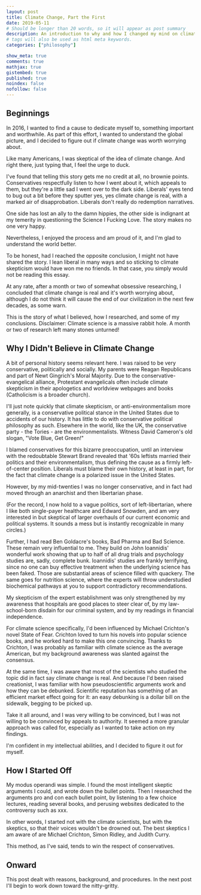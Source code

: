```yaml
---
layout: post
title: Climate Change, Part the First
date: 2019-05-11
# Should be longer than 20 words, so it will appear as post summary
description: An introduction to why and how I changed my mind on climate change
# tags will also be used as html meta keywords.
categories: ["philosophy"]

show_meta: true
comments: true
mathjax: true
gistembed: true
published: true
noindex: false
nofollow: false
---
```


## Beginnings

In 2016, I wanted to find a cause to dedicate myself to, something important and
worthwhile. As part of this effort, I wanted to understand the global picture,
and I decided to figure out if climate change was worth worrying about.

Like many Americans, I was skeptical of the idea of climate change. And right
there, just typing that, I feel the urge to duck.

I've found that telling this story gets me no credit at all, no brownie points.
Conservatives respectfully listen to how I went about it, which appeals to them,
but they're a little sad I went over to the dark side. Liberals' eyes tend to
bug out a bit before they sputter yes, yes climate change is real, with a marked
air of disapprobation. Liberals don't really do redemption narratives.

One side has lost an ally to the damn hippies, the other side is indignant at my
temerity in questioning the Science I Fucking Love. The story makes no one very
happy. 

Nevertheless, I enjoyed the process and am proud of it, and I'm glad to
understand the world better. 

To be honest, had I reached the opposite conclusion, I might not have shared the
story. I lean liberal in many ways and so sticking to climate skepticism would
have won me no friends. In that case, you simply would not be reading this essay.

At any rate, after a month or two of somewhat obsessive researching, I concluded
that climate change is real and it's worth worrying about, although I do not
think it will cause the end of our civilization in the next few decades, as some
warn.

This is the story of what I believed, how I researched, and some of my
conclusions. Disclaimer: Climate science is a massive rabbit hole. A month or
two of research left many stones unturned!

## Why I Didn't Believe in Climate Change

A bit of personal history seems relevant here. I was raised to be very
conservative, politically and socially. My parents were Reagan Republicans and
part of Newt Gingrich's Moral Majority. Due to the conservative-evangelical
alliance, Protestant evangelicals often include climate skepticism in their
apologetics and worldview webpages and books (Catholicism is a broader church).

I'll just note quickly that climate skepticism, or anti-environmentalism more
generally, is a conservative political stance in the United States due to
accidents of our history. It has little to do with conservative political
philosophy as such. Elsewhere in the world, like the UK, the conservative
party - the Tories - are the environmentalists. Witness David Cameron's old
slogan, "Vote Blue, Get Green!"

I blamed conservatives for this bizarre preoccupation, until an interview with
the redoubtable Stewart Brand revealed that '60s leftists married their politics
and their environmentalism, thus defining the cause as a firmly left-of-center
position. Liberals must blame their own history, at least in part, for the fact
that climate change is a polarized issue in the United States.

However, by my mid-twenties I was no longer conservative, and in fact had moved
through an anarchist and then libertarian phase. 

(For the record, I now hold to a vague politics, sort of left-libertarian, where
I like both single-payer healthcare and Edward Snowden, and am very interested
in but skeptical of larger overhauls of our current economic and political
systems. It sounds a mess but is instantly recognizable in many circles.)

Further, I had read Ben Goldacre's books, Bad Pharma and Bad Science. These
remain very influential to me. They build on John Ioannidis' wonderful work
showing that up to half of all drug trials and psychology studies are, sadly,
complete bunk. Ioannidis' studies are frankly terrifying, since no one can buy
effective treatment when the underlying science has been faked. Those are
substantial areas of science filled with quackery. The same goes for nutrition
science, where the experts will throw understudied biochemical pathways at you
to support contradictory recommendations.

My skepticism of the expert establishment was only strengthened by my awareness
that hospitals are good places to steer clear of, by my law-school-born disdain
for our criminal system, and by my readings in financial independence.

For climate science specifically, I'd been influenced by Michael Crichton's
novel State of Fear. Crichton loved to turn his novels into popular science
books, and he worked hard to make this one convincing. Thanks to Crichton, I was
probably as familiar with climate science as the average American, but my
background awareness was slanted against the consensus.

At the same time, I was aware that most of the scientists who studied the topic
did in fact say climate change is real. And because I'd been raised creationist,
I was familiar with how pseudoscientific arguments work and how they can be
debunked. Scientific reputation has something of an efficient market effect
going for it: an easy debunking is a dollar bill on the sidewalk, begging to be
picked up.

Take it all around, and I was very willing to be convinced, but I was not
willing to be convinced by appeals to authority. It seemed a more granular
approach was called for, especially as I wanted to take action on my findings.

I'm confident in my intellectual abilities, and I decided to figure it out for
myself. 

## How I Started Off 

My modus operandi was simple. I found the most intelligent skeptic arguments I
could, and wrote down the bullet points. Then I researched the arguments pro and
con each bullet point, by listening to a few choice lectures, reading several
books, and perusing websites dedicated to the controversy such as xxx.

In other words, I started not with the climate scientists, but with the
skeptics, so that their voices wouldn't be drowned out. The best skeptics I am
aware of are Michael Crichton, Simon Ridley, and Judith Curry.

This method, as I've said, tends to win the respect of conservatives.

## Onward

This post dealt with reasons, background, and procedures. In the next post I'll begin to work down toward the nitty-gritty.
